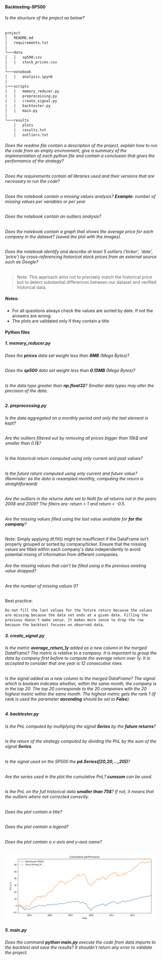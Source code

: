 #### Backtesting-SP500

###### Is the structure of the project as below?

```
project
│   README.md
│   requirements.txt
│
└───data
│   │   sp500.csv
│   |   stock_prices.csv
│
└───notebook
│   │   analysis.ipynb
|
|───scripts
|   │   memory_reducer.py
|   │   preprocessing.py
|   │   create_signal.py
|   |   backtester.py
│   |   main.py
│
└───results
    │   plots
    │   results.txt
    │   outliers.txt

```

###### Does the readme file contain a description of the project, explain how to run the code from an empty environment, give a summary of the implementation of each python file and contain a conclusion that gives the performance of the strategy?

###### Does the requirements contain all libraries used and their versions that are necessary to run the code?

###### Does the notebook contain a missing values analysis? **Example**: number of missing values per variables or per year

###### Does the notebook contain an outliers analysis?

###### Does the notebook contain a graph that shows the average price for each company in the dataset? (saved the plot with the images).

###### Does the notebook identify and describe at least 5 outliers ('ticker', 'date', 'price') by cross-referencing historical stock prices from an external source such as Google?

> Note: This approach aims not to precisely match the historical price but to detect substantial differences between our dataset and verified historical data.

##### Notes:

- For all questions always check the values are sorted by date. If not the answers are wrong.
- The plots are validated only if they contain a title

#### Python files

##### 1. memory_reducer.py

###### Does the **prices** data set weight less than **8MB** (Mega Bytes)?

###### Does the **sp500** data set weight less than **0.15MB** (Mega Bytes)?

###### Is the data type greater than **np.float32**? Smaller data types may alter the precision of the data.

##### 2. preprocessing.py

###### Is the data aggregated on a monthly period and only the last element is kept?

###### Are the outliers filtered out by removing all prices bigger than 10k$ and smaller than 0.1$?

###### Is the historical return computed using only current and past values?

###### Is the future return computed using only current and future value? (Reminder: as the data is resampled monthly, computing the return is straightforward)

###### Are the outliers in the returns data set to NaN for all returns not in the years 2008 and 2009? The filters are: return > 1 and return < -0.5.

###### Are the missing values filled using the last value available for **for the company**?

Note: Simply applying df.fill() might be insufficient if the DataFrame isn't properly grouped or sorted by company/ticker. Ensure that the missing values are filled within each company's data independently to avoid potential mixing of information from different companies.

###### Are the missing values that can't be filled using a the previous existing value dropped?

###### Are the number of missing values 0?

Best practice:

    Do not fill the last values for the future return because the values are missing because the data set ends at a given date. Filling the previous doesn't make sense. It makes more sense to drop the row because the backtest focuses on observed data.

##### 3. create_signal.py

###### Is the metric **average_return_1y** added as a new column in the merged DataFrame? The metric is relative to a company. It is important to group the data by company first before to compute the average return over 1y. It is accepted to consider that one year is 12 consecutive rows.

###### Is the signal added as a new column to the merged DataFrame? The signal which is boolean indicates whether, within the same month, the company is in the top 20. The top 20 corresponds to the 20 companies with the 20 highest metric within the same month. The highest metric gets the rank 1 (if rank is used the parameter **ascending** should be set to **False**).

##### 4. backtester.py

###### Is the PnL computed by multiplying the signal **Series** by the **future returns**?

###### Is the return of the strategy computed by dividing the PnL by the sum of the signal **Series**.

###### Is the signal used on the SP500 the **pd.Series([20,20,...,20])**?

###### Are the series used in the plot the cumulative PnL? **cumsum** can be used.

###### Is the PnL on the full historical data **smaller than 75$**? If not, it means that the outliers where not corrected correctly.

###### Does the plot contain a title?

###### Does the plot contain a legend?

###### Does the plot contain a x-axis and y-axis name?

![alt text][performance]

[performance]: ../images/w1_weekend_plot_pnl.png "Cumulative Performance"

##### 5. main.py

###### Does the command **python main.py** execute the code from data imports to the backtest and save the results? It shouldn't return any error to validate the project.
